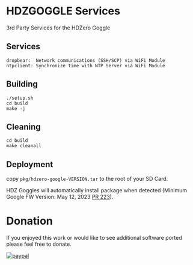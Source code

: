 # HDZGOGGLE Services
3rd Party Services for the HDZero Goggle

## Services
```
dropbear:  Network communications (SSH/SCP) via WiFi Module
ntpclient: Synchronize time with NTP Server via WiFi Module
```

## Building
```shell
./setup.sh
cd build
make -j
```

## Cleaning
```shell
cd build
make cleanall
```

## Deployment
copy ```pkg/hdzero-google-VERSION.tar``` to the root of your SD Card.

HDZ Goggles will automatically install package when detected (Minimum Google FW Version: May 12, 2023 [PR 223](https://github.com/hd-zero/hdzero-goggle/pull/238)).

# Donation
If you enjoyed this work or would like to see additional software ported please feel free to donate.

[![paypal](https://www.paypalobjects.com/en_US/i/btn/btn_donateCC_LG.gif)](https://www.paypal.com/donate/?hosted_button_id=E4DSQMLR5JUXS)
